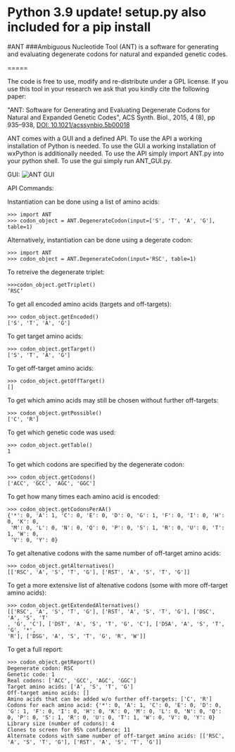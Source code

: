 # Python 3.9 update! setup.py also included for a pip install

#ANT
###Ambiguous Nucleotide Tool (ANT) is a software for generating and evaluating degenerate codons for natural and expanded genetic codes.

=====

The code is free to use, modify and re-distribute under a GPL license. If you use this tool in your research we ask that you kindly cite the following paper:

"ANT: Software for Generating and Evaluating Degenerate Codons for Natural and Expanded Genetic Codes", 
ACS Synth. Biol., 2015, 4 (8), pp 935–938, [DOI: 10.1021/acssynbio.5b00018](http://pubs.acs.org/doi/abs/10.1021/acssynbio.5b00018)


ANT comes with a GUI and a defined API. To use the API a working installation of Python is needed. To use the GUI a working installation of wxPython is additionally needed.
To use the API simply import ANT.py into your python shell.
To use the gui simply run ANT_GUI.py.

GUI:
![ANT GUI](/Screenshot.png?raw=true "ANT GUI")


API Commands:

Instantiation can be done using a list of amino acids:
```
>>> import ANT
>>> codon_object = ANT.DegenerateCodon(input=['S', 'T', 'A', 'G'], table=1)
```


Alternatively, instantiation can be done using a degerate codon:
```
>>> import ANT
>>> codon_object = ANT.DegenerateCodon(input='RSC', table=1)
```

To retreive the degenerate triplet:
```
>>>codon_object.getTriplet()
‘RSC’
```

To get all encoded amino acids (targets and off-targets):
```
>>> codon_object.getEncoded()
['S', 'T', 'A', 'G']
```


To get target amino acids:
```
>>> codon_object.getTarget()
['S', 'T', 'A', 'G']
```

To get off-target amino acids:
```
>>> codon_object.getOffTarget()
[]
```

To get which amino acids may still be chosen without further off-targets:
```
>>> codon_object.getPossible()
['C', 'R']
```

To get which genetic code was used:
```
>>> codon_object.getTable()
1
```

To get which codons are specified by the degenerate codon:
```
>>> codon_object.getCodons()
['ACC', 'GCC', 'AGC', 'GGC'] 
```


To get how many times each amino acid is encoded:
```
>>> codon_object.getCodonsPerAA()
{'*': 0, 'A': 1, 'C': 0, 'E': 0, 'D': 0, 'G': 1, 'F': 0, 'I': 0, 'H': 0, 'K': 0,
 'M': 0, 'L': 0, 'N': 0, 'Q': 0, 'P': 0, 'S': 1, 'R': 0, 'U': 0, 'T': 1, 'W': 0,
 'V': 0, 'Y': 0}
```


To get altenative codons with the same number of off-target amino acids:
```
>>> codon_object.getAlternatives()
[['RSC', 'A', 'S', 'T', 'G'], ['RST', 'A', 'S', 'T', 'G']]
```


To get a more extensive list of altenative codons (some with more off-target amino acids):
```
>>> codon_object.getExtendedAlternatives()
[['RSC', 'A', 'S', 'T', 'G'], ['RST', 'A', 'S', 'T', 'G'], ['DSC', 'A', 'S', 'T'
, 'G', 'C'], ['DST', 'A', 'S', 'T', 'G', 'C'], ['DSA', 'A', 'S', 'T', 'G', '*',
'R'], ['DSG', 'A', 'S', 'T', 'G', 'R', 'W']]
```


To get a full report:
```
>>> codon_object.getReport()
Degenerate codon: RSC
Genetic code: 1
Real codons: ['ACC', 'GCC', 'AGC', 'GGC']
Target amino acids: ['A', 'S', 'T', 'G']
Off-target amino acids: []
Amino acids that can be added w/o further off-targets: ['C', 'R']
Codons for each amino acid: {'*': 0, 'A': 1, 'C': 0, 'E': 0, 'D': 0, 'G': 1, 'F': 0, 'I': 0, 'H': 0, 'K': 0, 'M': 0, 'L': 0, 'N': 0, 'Q': 0, 'P': 0, 'S': 1, 'R': 0, 'U': 0, 'T': 1, 'W': 0, 'V': 0, 'Y': 0}
Library size (number of codons): 4
Clones to screen for 95% confidence: 11
Alternate codons with same number of off-target amino acids: [['RSC', 'A', 'S', 'T', 'G'], ['RST', 'A', 'S', 'T', 'G']]
```

